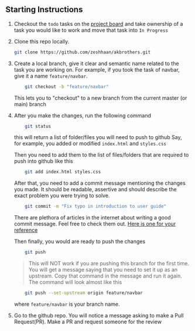 ## Starting Instructions

1. Checkout the `todo` tasks on the [project board](https://github.com/zeshhaan/akbrothers/projects) and take ownership of a task you would like to work and move that task into `In Progress`

2. Clone this repo locally.

   ```bash
   git clone https://github.com/zeshhaan/akbrothers.git
   ```

3. Create a local branch, give it clear and semantic name related to the task you are working on. For example, if you took the task of navbar, give it a name `feature/navbar`.

   ```bash
       git checkout -b "feature/navbar"
   ```

   This lets you to "checkout" to a new branch from the current master (or main) branch

4. After you make the changes, run the following command

   ```bash
       git status
   ```

   this will return a list of folder/files you will need to push to github
   Say, for example, you added or modified `index.html` and `styles.css`

   Then you need to add them to the list of files/folders that are required to push into github like this

   ```bash
       git add index.html styles.css
   ```

   After that, you need to add a commit message mentioning the changes you made. It should be readable, assertive and should describe the exact problem you were trying to solve.

   ```bash
       git commit -m "Fix typo in introduction to user guide"
   ```

   There are plethora of articles in the internet about writing a good commit message. Feel free to check them out. [Here is one for your reference](https://www.freecodecamp.org/news/writing-good-commit-messages-a-practical-guide/)

   Then finally, you would are ready to push the changes

   ```bash
       git push
   ```

   > This will NOT work if you are pushing this branch for the first time. You will get a message saying that you need to set it up as an upstream. Copy that command in the message and run it again.
   > The command will look almost like this

   ```bash
       git push --set-upstream origin feature/navbar
   ```

   where `feature/navbar` is your branch name.

5. Go to the github repo. You will notice a message asking to make a Pull Request(PR). Make a PR and request someone for the review
